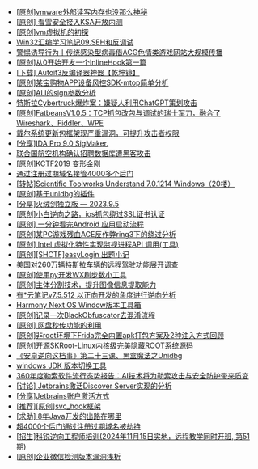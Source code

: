 + [[原创]vmware外部读写内存也没那么神秘](https://bbs.kanxue.com/thread-284956.htm)
+ [[原创] 看雪安全接入KSA开放内测](https://bbs.kanxue.com/thread-251837.htm)
+ [[原创]vm虚拟机的初探](https://bbs.kanxue.com/thread-284883.htm)
+ [Win32汇编学习笔记09.SEH和反调试](https://bbs.kanxue.com/thread-285184.htm)
+ [警惕诱导行为丨传统感染型病毒借ACG色情类游戏网站大规模传播](https://bbs.kanxue.com/thread-285183.htm)
+ [[原创]从0开始开发一个InlineHook第一篇](https://bbs.kanxue.com/thread-284689.htm)
+ [[下载] Autoit3反编译器神器【乾坤镜】](https://bbs.kanxue.com/thread-276814.htm)
+ [[原创]某宝购物APP设备风控SDK-mtop简单分析](https://bbs.kanxue.com/thread-284241.htm)
+ [[原创]ALI的sign参数分析](https://bbs.kanxue.com/thread-284292.htm)
+ [特斯拉Cybertruck爆炸案：嫌疑人利用ChatGPT策划攻击](https://bbs.kanxue.com/thread-285182.htm)
+ [[原创]FatbeansV1.0.5：TCP抓包改包与调试的瑞士军刀，融合了Wireshark、Fiddler、WPE](https://bbs.kanxue.com/thread-284571.htm)
+ [戴尔系统更新包框架现严重漏洞，可提升攻击者权限](https://bbs.kanxue.com/thread-285190.htm)
+ [[分享]IDA Pro 9.0 SigMaker.](https://bbs.kanxue.com/thread-282836.htm)
+ [联合国航空机构确认招聘数据库遭黑客攻击](https://bbs.kanxue.com/thread-285188.htm)
+ [[原创]KCTF2019 变形金刚](https://bbs.kanxue.com/thread-285187.htm)
+ [通过注册过期域名接管4000多个后门](https://bbs.kanxue.com/thread-285186.htm)
+ [[转帖]Scientific Toolworks Understand 7.0.1214 Windows（20楼）](https://bbs.kanxue.com/thread-280018.htm)
+ [[原创]基于unidbg的插件](https://bbs.kanxue.com/thread-285136.htm)
+ [[分享]火绒剑独立版 — 2023.9.5](https://bbs.kanxue.com/thread-281253.htm)
+ [[原创]小白逆向之路，ios抓包绕过SSL证书认证](https://bbs.kanxue.com/thread-281551.htm)
+ [[原创] 一分钟看完Android 应用启动流程](https://bbs.kanxue.com/thread-284686.htm)
+ [[原创]某PC游戏残血ACE反作弊ring3下的绕过分析](https://bbs.kanxue.com/thread-284667.htm)
+ [[原创] Intel 虚拟化特性实现监视进程API 调用(工具)](https://bbs.kanxue.com/thread-283716.htm)
+ [[原创][SHCTF]easyLogin 出题小记](https://bbs.kanxue.com/thread-285193.htm)
+ [美国对260万辆特斯拉车辆的远程驾驶功能展开调查](https://bbs.kanxue.com/thread-285191.htm)
+ [[原创]使用py开发WX刷步数小工具](https://bbs.kanxue.com/thread-284858.htm)
+ [[原创]主体分割技术，提升图像信息提取能力](https://bbs.kanxue.com/thread-285194.htm)
+ [有*云笔记v7.5.512 以正向开发的角度进行逆向分析](https://bbs.kanxue.com/thread-283766.htm)
+ [Harmony Next OS Window版本工具箱](https://bbs.kanxue.com/thread-284829.htm)
+ [[原创]记录一次BlackObfuscator去混淆流程](https://bbs.kanxue.com/thread-283753.htm)
+ [[原创] 网盘秒传功能的利用](https://bbs.kanxue.com/thread-284783.htm)
+ [[原创]非root环境下Frida完全内置apk打包方案及2种注入方式回顾](https://bbs.kanxue.com/thread-284482.htm)
+ [[原创]开源SKRoot-Linux内核级完美隐藏ROOT系统源码](https://bbs.kanxue.com/thread-276664.htm)
+ [《安卓逆向这档事》第二十三课、黑盒魔法之Unidbg](https://bbs.kanxue.com/thread-285073.htm)
+ [windows JDK 版本切换工具](https://bbs.kanxue.com/thread-285195.htm)
+ [360年度勒索软件流行态势报告：AI技术将为勒索攻击与安全防护带来质变](https://bbs.kanxue.com/thread-285196.htm)
+ [[讨论] Jetbrains激活Discover Server实现的分析](https://bbs.kanxue.com/thread-283941.htm)
+ [[分享]Jetbrains账户激活方式](https://bbs.kanxue.com/thread-284298.htm)
+ [[推荐][原创]svc_hook框架](https://bbs.kanxue.com/thread-284713.htm)
+ [[求助] 8年Java开发的出路在哪里](https://bbs.kanxue.com/thread-285107.htm)
+ [超4000个后门通过注册过期域名被劫持](https://bbs.kanxue.com/thread-285197.htm)
+ [[招生]科锐逆向工程师培训(2024年11月15日实地，远程教学同时开班, 第51期)](https://bbs.kanxue.com/thread-51839.htm)
+ [[原创]企业微信检测版本漏洞浅析](https://bbs.kanxue.com/thread-284796.htm)
